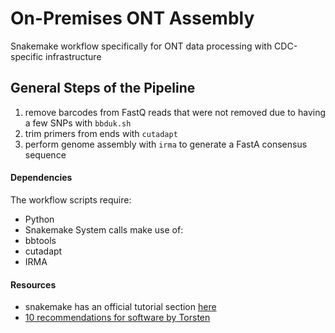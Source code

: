 # On-Premises ONT Assembly

Snakemake workflow specifically for ONT data processing with CDC-specific infrastructure


## General Steps of the Pipeline
1. remove barcodes from FastQ reads that were not removed due to having a few SNPs with `bbduk.sh`
2. trim primers from ends with `cutadapt`
3. perform genome assembly with `irma` to generate a FastA consensus sequence






#### Dependencies
The workflow scripts require:
- Python
- Snakemake
System calls make use of:
- bbtools
- cutadapt
- IRMA


#### Resources
- snakemake has an official tutorial section [here](https://snakemake.readthedocs.io/en/stable/tutorial/tutorial.html#tutorial)
- [10 recommendations for software by Torsten](https://gigascience.biomedcentral.com/articles/10.1186/2047-217X-2-15)
